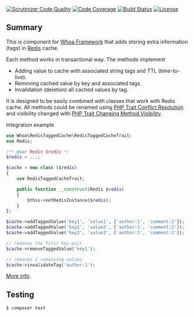 [![Scrutinizer Code Quality](https://scrutinizer-ci.com/g/whoa-php/redis-tagged-cache/badges/quality-score.png?b=master)](https://scrutinizer-ci.com/g/whoa-php/redis-tagged-cache/?branch=master)
[![Code Coverage](https://scrutinizer-ci.com/g/whoa-php/redis-tagged-cache/badges/coverage.png?b=master)](https://scrutinizer-ci.com/g/whoa-php/redis-tagged-cache/?branch=master)
[![Build Status](https://travis-ci.org/whoa-php/redis-tagged-cache.svg?branch=master)](https://travis-ci.org/whoa-php/redis-tagged-cache)
[![License](https://img.shields.io/github/license/whoa-php/redis-tagged-cache.svg)](https://packagist.org/packages/whoa-php/redis-tagged-cache)

## Summary

This is component for [Whoa Framework](https://github.com/whoa-php/redis-tagged-cache) that adds storing extra information (tags) in [Redis](https://redis.io/) cache.

Each method works in transactional way. The methods implement

- Adding value to cache with associated string tags and TTL (time-to-live).
- Removing cached value by key and associated tags.
- Invalidation (deletion) all cached values by tag.

It is designed to be easily combined with classes that work with Redis cache. All methods could be renamed using [PHP Trait Conflict Resolution](https://www.php.net/manual/en/language.oop5.traits.php#language.oop5.traits.conflict) and visibility changed with [PHP Trait Changing Method Visibility](https://www.php.net/manual/en/language.oop5.traits.php#language.oop5.traits.visibility).

Integration example

```php
use Whoa\RedisTaggedCache\RedisTaggedCacheTrait;
use Redis;

/** @var Redis $redis */
$redis = ...;

$cache = new class ($redis)
{
    use RedisTaggedCacheTrait;

    public function __construct(Redis $redis)
    {
        $this->setRedisInstance($redis);
    }
};

$cache->addTaggedValue('key1', 'value1', ['author:1', 'comment:2']);
$cache->addTaggedValue('key2', 'value2', ['author:1', 'comment:2']);
$cache->addTaggedValue('key3', 'value3', ['author:1', 'comment:2']);

// removes the first key-pair
$cache->removeTaggedValue('key1');

// removes 2 remaining values
$cache->invalidateTag('author:1');
```

[More info](https://github.com/whoa-php/redis-tagged-cache).

## Testing

```bash
$ composer test
```
